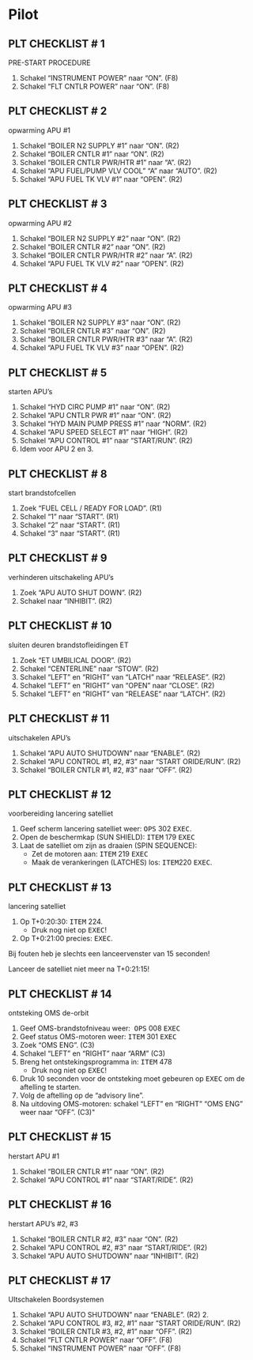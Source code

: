 # Pilot

## PLT CHECKLIST # 1

PRE-START PROCEDURE

1. Schakel “INSTRUMENT POWER” naar “ON”. (F8)
2. Schakel “FLT CNTLR POWER” naar “ON”. (F8)

## PLT CHECKLIST # 2

opwarming APU #1

1. Schakel “BOILER N2 SUPPLY #1” naar “ON”. (R2)
2. Schakel “BOILER CNTLR #1” naar “ON”. (R2)
3. Schakel “BOILER CNTLR PWR/HTR #1” naar “A”. (R2)
4. Schakel “APU FUEL/PUMP VLV COOL” “A” naar “AUTO”. (R2)
5. Schakel “APU FUEL TK VLV #1” naar “OPEN”. (R2)

## PLT CHECKLIST # 3

opwarming APU #2

1. Schakel “BOILER N2 SUPPLY #2” naar “ON”. (R2)
2. Schakel “BOILER CNTLR #2” naar “ON”. (R2)
3. Schakel “BOILER CNTLR PWR/HTR #2” naar “A”. (R2)
4. Schakel “APU FUEL TK VLV #2” naar “OPEN”. (R2)

## PLT CHECKLIST # 4

opwarming APU #3

1. Schakel “BOILER N2 SUPPLY #3” naar “ON”. (R2)
2. Schakel “BOILER CNTLR #3” naar “ON”. (R2)
3. Schakel “BOILER CNTLR PWR/HTR #3” naar “A”. (R2)
4. Schakel “APU FUEL TK VLV #3” naar “OPEN”. (R2)

## PLT CHECKLIST # 5

starten APU’s

1. Schakel “HYD CIRC PUMP #1” naar “ON”. (R2)
2. Schakel “APU CNTLR PWR #1” naar “ON”. (R2)
3. Schakel “HYD MAIN PUMP PRESS #1” naar “NORM”. (R2)
4. Schakel “APU SPEED SELECT #1” naar “HIGH”. (R2)
5. Schakel “APU CONTROL #1” naar “START/RUN”. (R2)
6. Idem voor APU 2 en 3.

## PLT CHECKLIST # 8

start brandstofcellen

1. Zoek “FUEL CELL / READY FOR LOAD”. (R1)
2. Schakel “1” naar “START”. (R1)
3. Schakel “2” naar “START”. (R1)
4. Schakel “3” naar “START”. (R1)

## PLT CHECKLIST # 9

verhinderen uitschakeling APU’s

1. Zoek “APU AUTO SHUT DOWN”. (R2)
2. Schakel naar “INHIBIT”. (R2)

## PLT CHECKLIST # 10

sluiten deuren brandstofleidingen ET

1. Zoek “ET UMBILICAL DOOR”. (R2)
2. Schakel “CENTERLINE” naar “STOW”. (R2)
3. Schakel “LEFT” en “RIGHT” van “LATCH” naar “RELEASE”. (R2)
4. Schakel “LEFT” en “RIGHT” van “OPEN” naar “CLOSE”. (R2)
5. Schakel “LEFT” en “RIGHT” van “RELEASE” naar “LATCH”. (R2)

## PLT CHECKLIST # 11

uitschakelen APU’s

1. Schakel “APU AUTO SHUTDOWN” naar “ENABLE”. (R2)
2. Schakel “APU CONTROL #1, #2, #3” naar “START ORIDE/RUN”. (R2)
3. Schakel “BOILER CNTLR #1, #2, #3” naar “OFF”. (R2)

## PLT CHECKLIST # 12

voorbereiding lancering satelliet

1. Geef scherm lancering satelliet weer: <kbd>OPS</kbd> 302 <kbd>EXEC</kbd>.
2. Open de beschermkap (SUN SHIELD): <kbd>ITEM</kbd> 179 <kbd>EXEC</kbd>
3. Laat de satelliet om zijn as draaien (SPIN SEQUENCE):
	*  Zet de motoren aan: <kbd>ITEM</kbd> 219 <kbd>EXEC</kbd>
	*  Maak de verankeringen (LATCHES) los: <kbd>ITEM</kbd>220 <kbd>EXEC</kbd>.

## PLT CHECKLIST # 13

lancering satelliet

1. Op T+0:20:30: <kbd>ITEM</kbd> 224.
	* Druk nog niet op <kbd>EXEC</kbd>!
2. Op T+0:21:00 precies: <kbd>EXEC</kbd>.

Bij fouten heb je slechts een lanceervenster  van 15 seconden!

Lanceer de satelliet niet meer na T+0:21:15!

## PLT CHECKLIST # 14

ontsteking OMS de-orbit

1. Geef OMS-brandstofniveau weer:  <kbd>OPS</kbd> 008 <kbd>EXEC</kbd>
2. Geef status OMS-motoren weer: <kbd>ITEM</kbd> 301 <kbd>EXEC</kbd>
3. Zoek “OMS ENG”. (C3)
4. Schakel “LEFT” en “RIGHT” naar “ARM” (C3) 
5. Breng het ontstekingsprogramma in: <kbd>ITEM</kbd> 478
	* Druk nog niet op <kbd>EXEC</kbd>! 
6. Druk 10 seconden voor de ontsteking moet gebeuren op <kbd>EXEC</kbd> om de aftelling te starten. 
7. Volg de aftelling op de “advisory line”. 
8. Na uitdoving OMS-motoren: schakel “LEFT” en “RIGHT” “OMS ENG” weer naar “OFF”. (C3)"

## PLT CHECKLIST # 15

herstart APU #1

1. Schakel “BOILER CNTLR #1” naar “ON”. (R2) 
2. Schakel “APU CONTROL #1” naar “START/RIDE”. (R2)
 
## PLT CHECKLIST # 16

herstart APU’s #2, #3

1. Schakel “BOILER CNTLR #2, #3” naar “ON”. (R2) 
2. Schakel “APU CONTROL #2, #3” naar “START/RIDE”. (R2)
3. Schakel “APU AUTO SHUTDOWN” naar “INHIBIT”. (R2)
   
## PLT CHECKLIST # 17

UItschakelen Boordsystemen

1. Schakel “APU AUTO SHUTDOWN” naar “ENABLE”. (R2) 2.
2. Schakel “APU CONTROL #3, #2, #1” naar “START ORIDE/RUN”. (R2)
3. Schakel “BOILER CNTLR #3, #2, #1” naar “OFF”. (R2) 
4. Schakel “FLT CNTLR POWER” naar “OFF”. (F8) 
5. Schakel “INSTRUMENT POWER” naar “OFF”. (F8)   